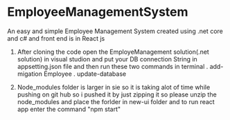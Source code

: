 # EmployeeManagementSystem
An easy and simple Employee Management System created using .net core and c# and front end is in React js

1. After cloning the code open the EmployeManagement solution(.net solution) in visual studion and put your DB connection String in appsetting.json file and then run these two commands in terminal
 . add-migation Employee
 . update-database

2. Node_modules folder is larger in sie so it is taking alot of time while pushing on git hub so i pushed it by just zipping it so please unzip the node_modules and place the forlder in new-ui folder and to run react app enter the command "npm start"


